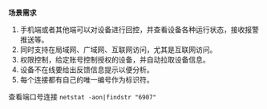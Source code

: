 **场景需求**
1. 手机端或者其他端可以对设备进行回控，并查看设备各种运行状态，接收报警推送等。
2. 同时支持在局域网、广域网、互联网访问，尤其是互联网访问。
3. 权限控制，给定账号控制授权的设备，并自动拉取设备信息。
4. 设备不在线要给出反馈信息提示以便分析。
5. 每个连接都有自己的唯一编号作为标识符。

查看端口号连接  `netstat -aon|findstr "6907"`

